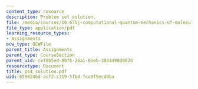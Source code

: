 ```yaml
---
content_type: resource
description: Problem set solution.
file: /media/courses/10-675j-computational-quantum-mechanics-of-molecular-and-extended-systems-fall-2004/6598246dacf2c3195fbdfcc0f5ecd0ba_ps4_solution.pdf
file_type: application/pdf
learning_resource_types:
- Assignments
ocw_type: OCWFile
parent_title: Assignments
parent_type: CourseSection
parent_uid: cef0b5ed-80f6-26a1-6beb-3844490d082d
resourcetype: Document
title: ps4_solution.pdf
uid: 6598246d-acf2-c319-5fbd-fcc0f5ecd0ba
---
```


